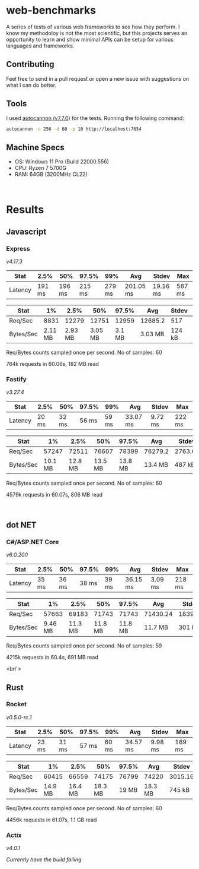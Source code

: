 # web-benchmarks
A series of tests of various web frameworks to see how they perform. I know my methodoloy is not the most scientific, but this projects serves an opportunity to learn and show minimal APIs can be setup for various languages and frameworks.

## Contributing

Feel free to send in a pull request or open a new issue with suggestions on what I can do better.

## Tools
I used [autocannon (v7.7.0)](https://www.npmjs.com/package/autocannon) for the tests. Running the following command:

```bash
autocannon -c 256 -d 60 -p 10 http://localhost:7654 
```

## Machine Specs

- OS: Windows 11 Pro (Build 22000.556)
- CPU: Ryzen 7 5700G
- RAM: 64GB (3200MHz CL22)

<br />

# Results

## Javascript

### Express
_v4.17.3_

| Stat    | 2.5%   | 50%    | 97.5%  | 99%    | Avg       | Stdev    | Max    |
| --- | --- | --- | --- | --- | --- | --- | --- |
| Latency | 191 ms | 196 ms | 215 ms | 279 ms | 201.05 ms | 19.16 ms | 587 ms |


| Stat      | 1%      | 2.5%    | 50%     | 97.5%  | Avg     | Stdev  | Min     |
| --- | --- | --- | --- | --- | --- | --- | --- |
| Req/Sec   | 8831    | 12279   | 12751   | 12959  | 12685.2 | 517    | 8831    |
| Bytes/Sec | 2.11 MB | 2.93 MB | 3.05 MB | 3.1 MB | 3.03 MB | 124 kB | 2.11 MB |


Req/Bytes counts sampled once per second.
No of samples: 60

764k requests in 60.06s, 182 MB read


### Fastify
_v3.27.4_


| Stat    | 2.5%  | 50%   | 97.5% | 99%   | Avg      | Stdev   | Max    |
| --- | --- | --- | --- | --- | --- | --- | --- |
| Latency | 20 ms | 32 ms | 56 ms | 59 ms | 33.07 ms | 9.72 ms | 222 ms |

| Stat      | 1%      | 2.5%    | 50%     | 97.5%   | Avg     | Stdev   | Min     |
| --- | --- | --- | --- | --- | --- | --- | --- |
| Req/Sec   | 57247   | 72511   | 76607   | 78399   | 76279.2 | 2763.62 | 57244   |
| Bytes/Sec | 10.1 MB | 12.8 MB | 13.5 MB | 13.8 MB | 13.4 MB | 487 kB  | 10.1 MB |


Req/Bytes counts sampled once per second.
No of samples: 60

4579k requests in 60.07s, 806 MB read

<br />

## dot NET

### C#/ASP.NET Core
_v6.0.200_


| Stat    | 2.5%  | 50%   | 97.5% | 99%   | Avg      | Stdev   | Max    |
| --- | --- | --- | --- | --- | --- | --- | --- |
| Latency | 35 ms | 36 ms | 38 ms | 39 ms | 36.15 ms | 3.09 ms | 218 ms |


| Stat      | 1%      | 2.5%    | 50%     | 97.5%   | Avg      | Stdev   | Min     |
| --- | --- | --- | --- | --- | --- | --- | --- |
| Req/Sec   | 57663   | 69183   | 71743   | 71743   | 71430.24 | 1839.61 | 57660   |
| Bytes/Sec | 9.46 MB | 11.3 MB | 11.8 MB | 11.8 MB | 11.7 MB  | 301 kB  | 9.46 MB |


Req/Bytes counts sampled once per second.
No of samples: 59

4215k requests in 60.4s, 691 MB read

<br/ >

## Rust

### Rocket
_v0.5.0-rc.1_


| Stat    | 2.5%  | 50%   | 97.5% | 99%   | Avg      | Stdev   | Max    |
| --- | --- | --- | --- | --- | --- | --- | --- |
| Latency | 23 ms | 31 ms | 57 ms | 60 ms | 34.57 ms | 9.98 ms | 169 ms |


| Stat      | 1%      | 2.5%    | 50%     | 97.5% | Avg     | Stdev   | Min     |
| --- | --- | --- | --- | --- | --- | --- | --- |
| Req/Sec   | 60415   | 66559   | 74175   | 76799 | 74220   | 3015.16 | 60410   |
| Bytes/Sec | 14.9 MB | 16.4 MB | 18.3 MB | 19 MB | 18.3 MB | 745 kB  | 14.9 MB |


Req/Bytes counts sampled once per second.
No of samples: 60

4456k requests in 61.07s, 1.1 GB read

### Actix
_v4.0.1_

_Currently have the build failing_
